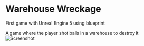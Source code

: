 # Warehouse Wreckage
First game with Unreal Engine 5 using blueprint 

A game where the player shot balls in a warehouse to destroy it 
![Screenshot ](https://user-images.githubusercontent.com/74920170/221196312-ed912582-d65e-4d91-b180-82b3da52c9c7.png)

